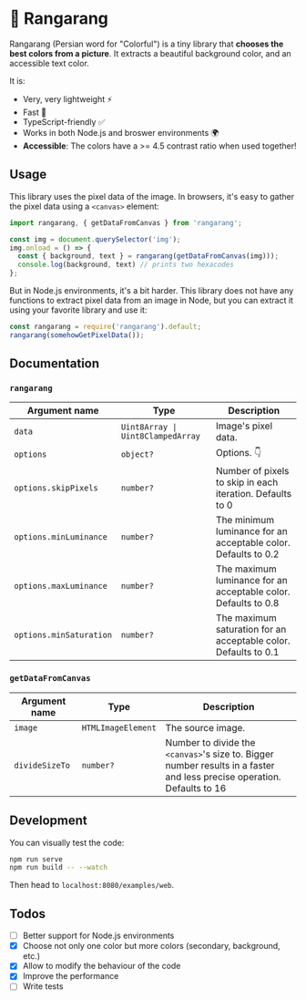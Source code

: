 # 🌈 Rangarang
Rangarang (Persian word for "Colorful") is a tiny library that **chooses the best colors from a picture**. It extracts a beautiful background color, and an accessible text color.

It is:
- Very, very lightweight ⚡️
- Fast 🤔
- TypeScript-friendly ✅
- Works in both Node.js and broswer environments 🌍
- **Accessible**: The colors have a >= 4.5 contrast ratio when used together!

## Usage
This library uses the pixel data of the image. In browsers, it's easy to gather the pixel data using a `<canvas>` element:
```js
import rangarang, { getDataFromCanvas } from 'rangarang';

const img = document.querySelector('img');
img.onload = () => {
  const { background, text } = rangarang(getDataFromCanvas(img)));
  console.log(background, text) // prints two hexacodes
};
```
But in Node.js environments, it's a bit harder. This library does not have any functions to extract pixel data from an image in Node, but you can extract it using your favorite library and use it:
```js
const rangarang = require('rangarang').default;
rangarang(somehowGetPixelData());
```

## Documentation
### `rangarang`
| Argument name | Type | Description
| - | - | -
| `data` | `Uint8Array \| Uint8ClampedArray` | Image's pixel data.
| `options` | `object?` | Options. 👇
| `options.skipPixels` | `number?` | Number of pixels to skip in each iteration. Defaults to 0
| `options.minLuminance` | `number?` | The minimum luminance for an acceptable color. Defaults to 0.2
| `options.maxLuminance` | `number?` | The maximum luminance for an acceptable color. Defaults to 0.8
| `options.minSaturation` | `number?` | The maximum saturation for an acceptable color. Defaults to 0.1
### `getDataFromCanvas`
| Argument name | Type | Description
| - | - | -
| `image` | `HTMLImageElement` | The source image.
| `divideSizeTo` | `number?` | Number to divide the `<canvas>`'s size to. Bigger number results in a faster and less precise operation. Defaults to 16

## Development
You can visually test the code:
```sh
npm run serve
npm run build -- --watch
```
Then head to `localhost:8080/examples/web`.

## Todos
- [ ] Better support for Node.js environments
- [x] Choose not only one color but more colors (secondary, background, etc.)
- [x] Allow to modify the behaviour of the code
- [x] Improve the performance
- [ ] Write tests
